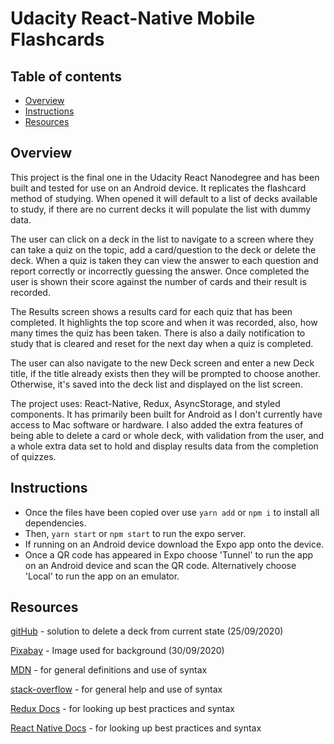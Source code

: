# Udacity React-Native Mobile Flashcards
 
## Table of contents
 
* [Overview](#overview)
* [Instructions](#instructions)
* [Resources](#resources)
 
## Overview
 
This project is the final one in the Udacity React Nanodegree and has been built and tested for use on an Android device.
It replicates the flashcard method of studying. When opened it will default to a list of decks available to study,
if there are no current decks it will populate the list with dummy data.
 
The user can click on a deck in the list to navigate to a screen where they can take a quiz on the topic, add a card/question
to the deck or delete the deck. When a quiz is taken they can view the answer to each question and report correctly or incorrectly
guessing the answer. Once completed the user is shown their score against the number of cards and their result is recorded.
 
The Results screen shows a results card for each quiz that has been completed. It highlights the top score and when
it was recorded, also, how many times the quiz has been taken. There is also a daily notification to study that is cleared and
reset for the next day when a quiz is completed.
 
The user can also navigate to the new Deck screen and enter a new Deck title, if the title already exists then they will be prompted
to choose another. Otherwise, it's saved into the deck list and displayed on the list screen.
 
The project uses: React-Native, Redux, AsyncStorage, and styled components. It has primarily been built for Android as I don't
currently have access to Mac software or hardware. I also added the extra features of being able to delete a card or whole deck,
with validation from the user, and a whole extra data set to hold and display results data from the completion of quizzes.
 
 
## Instructions
 
* Once the files have been copied over use `yarn add` or `npm i` to install all dependencies.
* Then, `yarn start` or `npm start` to run the expo server.
* If running on an Android device download the Expo app onto the device.
* Once a QR code has appeared in Expo choose 'Tunnel' to run the app on an Android device and scan the QR code. Alternatively
choose 'Local' to run the app on an emulator.

 
## Resources

[gitHub](https://github.com/ayushmaz/mobile-flashcards/blob/master/reducers/index.js) - solution to delete a deck from current state (25/09/2020)

[Pixabay](https://pixabay.com/illustrations/geometry-mathematics-cube-1023846/) - Image used for background (30/09/2020)

[MDN](https://developer.mozilla.org/en-US/) - for general definitions and use of syntax

[stack-overflow](https://stackoverflow.com/) - for general help and use of syntax

[Redux Docs](https://redux.js.org/) - for looking up best practices and syntax

[React Native Docs](https://reactnative.dev/docs/getting-started) - for looking up best practices and syntax